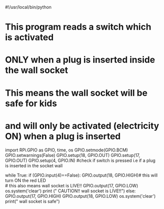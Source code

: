 #!/usr/local/bin/python
# This program reads a switch which is activated
# ONLY when a plug is inserted inside the wall socket
# This means the wall socket will be safe for kids
# and will only be activated (electricity ON) when a plug is inserted

import RPi.GPIO as GPIO, time, os
GPIO.setmode(GPIO.BCM)
GPIO.setwarnings(False)
GPIO.setup(18, GPIO.OUT)
GPIO.setup(17, GPIO.OUT)
GPIO.setup(4, GPIO.IN)
#check if switch is pressed i.e if a plug is inserted in the socket wall

while True:
    if (GPIO.input(4)==False):
        GPIO.output(18, GPIO.HIGH)# this will turn ON the red LED       
                                  # this also means wall socket is LIVE!!
        GPIO.output(17, GPIO.LOW)
        os.system('clear')
        print (" CAUTION!! wall socket is LIVE!!")
    else:
        GPIO.output(17, GPIO.HIGH)
        GPIO.output(18, GPIO.LOW)
        os.system('clear')
        print(" wall socket is safe")
